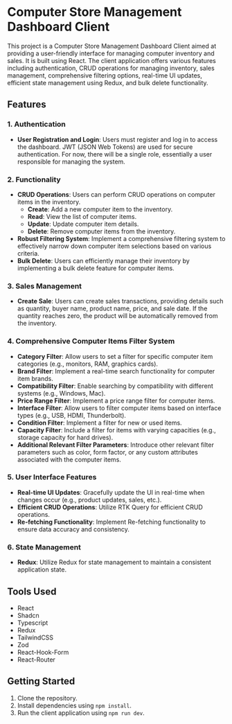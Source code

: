 # Computer Store Management Dashboard Client

This project is a Computer Store Management Dashboard Client aimed at providing a user-friendly interface for managing computer inventory and sales. It is built using React. The client application offers various features including authentication, CRUD operations for managing inventory, sales management, comprehensive filtering options, real-time UI updates, efficient state management using Redux, and bulk delete functionality.

## Features

### 1. Authentication
- **User Registration and Login**: Users must register and log in to access the dashboard. JWT (JSON Web Tokens) are used for secure authentication. For now, there will be a single role, essentially a user responsible for managing the system.

### 2. Functionality
- **CRUD Operations**: Users can perform CRUD operations on computer items in the inventory.
  - **Create**: Add a new computer item to the inventory.
  - **Read**: View the list of computer items.
  - **Update**: Update computer item details.
  - **Delete**: Remove computer items from the inventory.
- **Robust Filtering System**: Implement a comprehensive filtering system to effectively narrow down computer item selections based on various criteria.
- **Bulk Delete**: Users can efficiently manage their inventory by implementing a bulk delete feature for computer items.

### 3. Sales Management
- **Create Sale**: Users can create sales transactions, providing details such as quantity, buyer name, product name, price, and sale date. If the quantity reaches zero, the product will be automatically removed from the inventory.

### 4. Comprehensive Computer Items Filter System
- **Category Filter**: Allow users to set a filter for specific computer item categories (e.g., monitors, RAM, graphics cards).
- **Brand Filter**: Implement a real-time search functionality for computer item brands.
- **Compatibility Filter**: Enable searching by compatibility with different systems (e.g., Windows, Mac).
- **Price Range Filter**: Implement a price range filter for computer items.
- **Interface Filter**: Allow users to filter computer items based on interface types (e.g., USB, HDMI, Thunderbolt).
- **Condition Filter**: Implement a filter for new or used items.
- **Capacity Filter**: Include a filter for items with varying capacities (e.g., storage capacity for hard drives).
- **Additional Relevant Filter Parameters**: Introduce other relevant filter parameters such as color, form factor, or any custom attributes associated with the computer items.

### 5. User Interface Features
- **Real-time UI Updates**: Gracefully update the UI in real-time when changes occur (e.g., product updates, sales, etc.).
- **Efficient CRUD Operations**: Utilize RTK Query for efficient CRUD operations.
- **Re-fetching Functionality**: Implement Re-fetching functionality to ensure data accuracy and consistency.

### 6. State Management
- **Redux**: Utilize Redux for state management to maintain a consistent application state.

## Tools Used
- React
- Shadcn
- Typescript
- Redux
- TailwindCSS
- Zod
- React-Hook-Form
- React-Router

## Getting Started
1. Clone the repository.
2. Install dependencies using `npm install`.
3. Run the client application using `npm run dev`.
